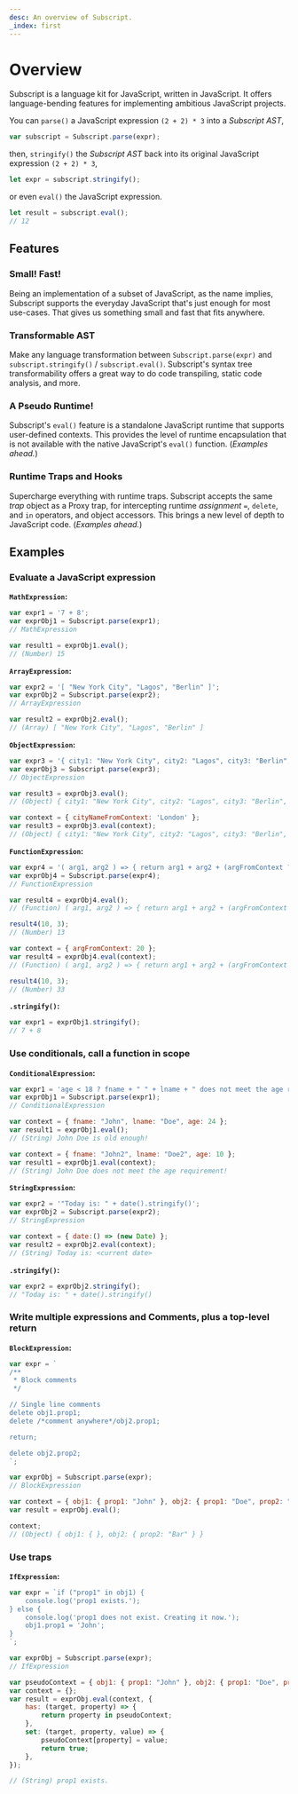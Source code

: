```yaml
---
desc: An overview of Subscript.
_index: first
---
```

# Overview

Subscript is a language kit for JavaScript, written in JavaScript. It offers language-bending features for implementing ambitious JavaScript projects.

You can `parse()` a JavaScript expression `(2 + 2) * 3` into a *Subscript AST*,

```js
var subscript = Subscript.parse(expr);
```

then, `stringify()` the *Subscript AST* back into its original JavaScript expression `(2 + 2) * 3`,

```js
let expr = subscript.stringify();
```

or even `eval()` the JavaScript expression.

```js
let result = subscript.eval();
// 12
```

## Features

### Small! Fast!

Being an implementation of a subset of JavaScript, as the name implies, Subscript supports the everyday JavaScript that's just enough for most use-cases. That gives us something small and fast that fits anywhere.

### Transformable AST

Make any language transformation between `Subscript.parse(expr)` and `subscript.stringify()` / `subscript.eval()`. Subscript's syntax tree transformability offers a great way to do code transpiling, static code analysis, and more.

### A Pseudo Runtime!

Subscript's `eval()` feature is a standalone JavaScript runtime that supports user-defined contexts. This provides the level of runtime encapsulation that is not available with the native JavaScript's `eval()` function. (*Examples ahead.*)

### Runtime Traps and Hooks

Supercharge everything with runtime traps. Subscript accepts the same *trap* object as a Proxy trap, for intercepting runtime *assignment* `=`, `delete`, and `in` operators, and object accessors. This brings a new level of depth to JavaScript code. (*Examples ahead.*)

## Examples

### Evaluate a JavaScript expression

**`MathExpression`:**

```js
var expr1 = '7 + 8';
var exprObj1 = Subscript.parse(expr1);
// MathExpression
```

```js
var result1 = exprObj1.eval();
// (Number) 15
```

**`ArrayExpression`:**

```js
var expr2 = '[ "New York City", "Lagos", "Berlin" ]';
var exprObj2 = Subscript.parse(expr2);
// ArrayExpression
```

```js
var result2 = exprObj2.eval();
// (Array) [ "New York City", "Lagos", "Berlin" ]
```

**`ObjectExpression`:**

```js
var expr3 = '{ city1: "New York City", city2: "Lagos", city3: "Berlin", city4: cityNameFromContext }';
var exprObj3 = Subscript.parse(expr3);
// ObjectExpression
```

```js
var result3 = exprObj3.eval();
// (Object) { city1: "New York City", city2: "Lagos", city3: "Berlin", city4: undefined }
```

```js
var context = { cityNameFromContext: 'London' };
var result3 = exprObj3.eval(context);
// (Object) { city1: "New York City", city2: "Lagos", city3: "Berlin", city4: "London" }
```

**`FunctionExpression`:**

```js
var expr4 = '( arg1, arg2 ) => { return arg1 + arg2 + (argFromContext ? argFromContext : 0); }';
var exprObj4 = Subscript.parse(expr4);
// FunctionExpression
```

```js
var result4 = exprObj4.eval();
// (Function) ( arg1, arg2 ) => { return arg1 + arg2 + (argFromContext ? argFromContext : 0); }

result4(10, 3);
// (Number) 13
```

```js
var context = { argFromContext: 20 };
var result4 = exprObj4.eval(context);
// (Function) ( arg1, arg2 ) => { return arg1 + arg2 + (argFromContext ? argFromContext : 0); }

result4(10, 3);
// (Number) 33
```

**`.stringify()`:**

```js
var expr1 = exprObj1.stringify();
// 7 + 8
```

### Use conditionals, call a function in scope

**`ConditionalExpression`:**

```js
var expr1 = 'age < 18 ? fname + " " + lname + " does not meet the age requirement!" : fname + " " + lname + " is old enough!"';
var exprObj1 = Subscript.parse(expr1);
// ConditionalExpression
```

```js
var context = { fname: "John", lname: "Doe", age: 24 };
var result1 = exprObj1.eval();
// (String) John Doe is old enough!
```

```js
var context = { fname: "John2", lname: "Doe2", age: 10 };
var result1 = exprObj1.eval(context);
// (String) John Doe does not meet the age requirement!
```

**`StringExpression`:**

```js
var expr2 = '"Today is: " + date().stringify()';
var exprObj2 = Subscript.parse(expr2);
// StringExpression
```

```js
var context = { date:() => (new Date) };
var result2 = exprObj2.eval(context);
// (String) Today is: <current date>
```

**`.stringify()`:**

```js
var expr2 = exprObj2.stringify();
// "Today is: " + date().stringify()
```

### Write multiple expressions and Comments, plus a top-level return

**`BlockExpression`:**

```js
var expr = `
/**
 * Block comments
 */

// Single line comments
delete obj1.prop1;
delete /*comment anywhere*/obj2.prop1;

return;

delete obj2.prop2;
`;

var exprObj = Subscript.parse(expr);
// BlockExpression
```

```js
var context = { obj1: { prop1: "John" }, obj2: { prop1: "Doe", prop2: "Bar" } };
var result = exprObj.eval();

context;
// (Object) { obj1: { }, obj2: { prop2: "Bar" } }
```

### Use traps

**`IfExpression`:**

```js
var expr = `if ("prop1" in obj1) {
    console.log('prop1 exists.');
} else {
    console.log('prop1 does not exist. Creating it now.');
    obj1.prop1 = 'John';
}
`;

var exprObj = Subscript.parse(expr);
// IfExpression
```

```js
var pseudoContext = { obj1: { prop1: "John" }, obj2: { prop1: "Doe", prop2: "Bar" } };
var context = {};
var result = exprObj.eval(context, {
    has: (target, property) => {
        return property in pseudoContext;
    },
    set: (target, property, value) => {
        pseudoContext[property] = value;
        return true;
    },
});

// (String) prop1 exists.
```
